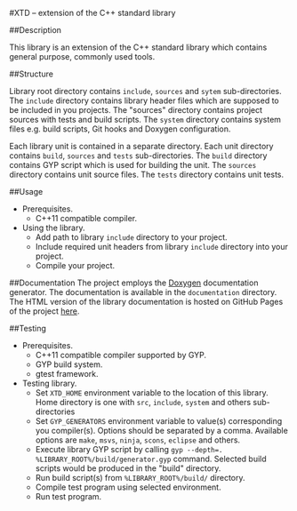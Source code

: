 #XTD – extension of the C++ standard library

##Description

This library is an extension of the C++ standard library which contains general purpose, commonly used tools.


##Structure

Library root directory contains `include`, `sources` and `sytem` sub-directories. The `include` directory contains library header files which are supposed to be included in you projects. The "sources" directory contains project sources with tests and build scripts. The `system` directory contains system files e.g. build scripts, Git hooks and Doxygen configuration.

Each library unit is contained in a separate directory. Each unit directory contains `build`, `sources` and `tests` sub-directories. The `build` directory contains GYP script which is used for building the unit. The `sources` directory contains unit source files. The `tests` directory contains unit tests.

##Usage

* Prerequisites.
  + C++11 compatible compiler.
* Using the library.
  + Add path to library `include` directory to your project.
  + Include required unit headers from library `include` directory into your project.
  + Compile your project.

##Documentation
The project employs the [Doxygen](http://www.doxygen.org/) documentation generator. The documentation is available in the `documentation` directory. The HTML version of the library documentation is hosted on GitHub Pages of the project [here](http://kolyunya.github.io/xtd/namespacextd.html).

##Testing

* Prerequisites.
  + C++11 compatible compiler supported by GYP.
  + GYP build system.
  + gtest framework.
* Testing library.
  + Set `XTD_HOME` environment variable to the location of this library. Home directory is one with `src`, `include`, `system` and others sub-directories
  + Set `GYP_GENERATORS` environment variable to value(s) corresponding you compiler(s). Options should be separated by a comma. Available options are `make`, `msvs`, `ninja`, `scons`, `eclipse` and others.
  + Execute library GYP script by calling `gyp --depth=. %LIBRARY_ROOT%/build/generator.gyp` command. Selected build scripts would be produced in the "build" directory.
  + Run build script(s) from `%LIBRARY_ROOT%/build/` directory.
  + Compile test program using selected environment.
  + Run test program.